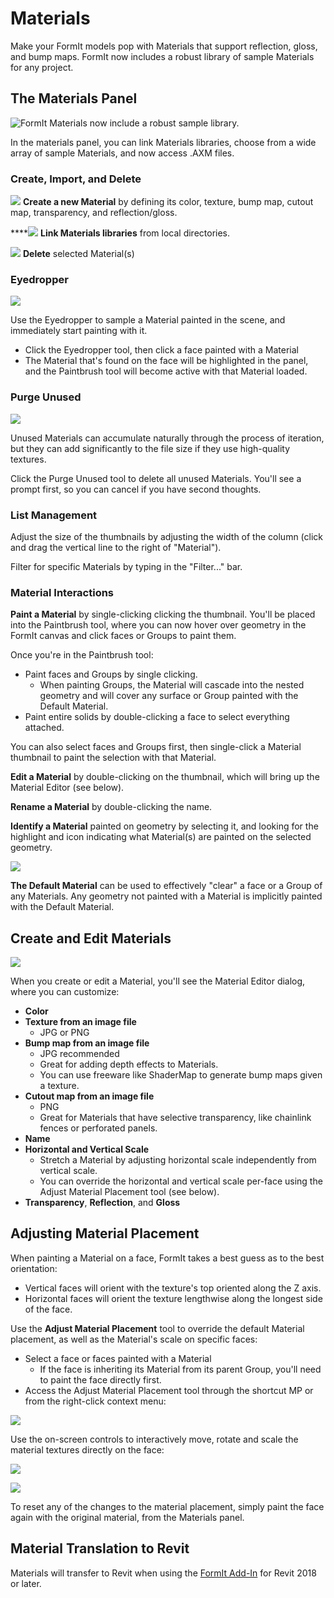# Materials

Make your FormIt models pop with Materials that support reflection, gloss, and bump maps. FormIt now includes a robust library of sample Materials for any project.

## The Materials Panel

![FormIt Materials now include a robust sample library.](../.gitbook/assets/screen-shot-2020-03-27-at-1.46.50-pm.png)

In the materials panel, you can link Materials libraries, choose from a wide array of sample Materials, and now access .AXM files.

### Create, Import, and Delete

![](../.gitbook/assets/materials_add.PNG) **Create a new Material** by defining its color, texture, bump map, cutout map, transparency, and reflection/gloss.

\*\*\*\*![](../.gitbook/assets/screen-shot-2020-03-27-at-9.59.56-am%20%281%29.png) **Link Materials libraries** from local directories.

![](../.gitbook/assets/materials_delete%20%281%29.PNG) **Delete** selected Material\(s\)

### Eyedropper

![](../.gitbook/assets/materials_eyedropper.PNG) 

Use the Eyedropper to sample a Material painted in the scene, and immediately start painting with it. 

* Click the Eyedropper tool, then click a face painted with a Material
* The Material that's found on the face will be highlighted in the panel, and the Paintbrush tool will become active with that Material loaded.

### Purge Unused

![](../.gitbook/assets/materials_purge-all.PNG) 

Unused Materials can accumulate naturally through the process of iteration, but they can add significantly to the file size if they use high-quality textures.

Click the Purge Unused tool to delete all unused Materials. You'll see a prompt first, so you can cancel if you have second thoughts.

### List Management

Adjust the size of the thumbnails by adjusting the width of the column \(click and drag the vertical line to the right of "Material"\).

Filter for specific Materials by typing in the "Filter..." bar.

### Material Interactions

**Paint a Material** by single-clicking clicking the thumbnail. You'll be placed into the Paintbrush tool, where you can now hover over geometry in the FormIt canvas and click faces or Groups to paint them.

Once you're in the Paintbrush tool:

* Paint faces and Groups by single clicking.
  * When painting Groups, the Material will cascade into the nested geometry and will cover any surface or Group painted with the Default Material.
* Paint entire solids by double-clicking a face to select everything attached.

You can also select faces and Groups first, then single-click a Material thumbnail to paint the selection with that Material.

**Edit a Material** by double-clicking on the thumbnail, which will bring up the Material Editor \(see below\).

**Rename a Material** by double-clicking the name.

**Identify a Material** painted on geometry by selecting it, and looking for the highlight and icon indicating what Material\(s\) are painted on the selected geometry.

![](../.gitbook/assets/material_selected.png)

**The Default Material** can be used to effectively "clear" a face or a Group of any Materials. Any geometry not painted with a Material is implicitly painted with the Default Material.

## Create and Edit Materials

![](../.gitbook/assets/material_create-dialog.PNG)

  
When you create or edit a Material, you'll see the Material Editor dialog, where you can customize:

* **Color**
* **Texture from an image file**
  * JPG or PNG
* **Bump map from an image file**
  * JPG recommended
  * Great for adding depth effects to Materials.
  * You can use freeware like ShaderMap to generate bump maps given a texture.
* **Cutout map from an image file**
  * PNG
  * Great for Materials that have selective transparency, like chainlink fences or perforated panels. 
* **Name**
* **Horizontal and Vertical Scale**
  * Stretch a Material by adjusting horizontal scale independently from vertical scale.
  * You can override the horizontal and vertical scale per-face using the Adjust Material Placement tool \(see below\).
* **Transparency**, **Reflection**, and **Gloss**

## Adjusting Material Placement

When painting a Material on a face, FormIt takes a best guess as to the best orientation:

* Vertical faces will orient with the texture's top oriented along the Z axis.
* Horizontal faces will orient the texture lengthwise along the longest side of the face.

Use the **Adjust Material Placement** tool to override the default Material placement, as well as the Material's scale on specific faces:

* Select a face or faces painted with a Material
  * If the face is inheriting its Material from its parent Group, you'll need to paint the face directly first.
* Access the Adjust Material Placement tool through the shortcut MP or from the right-click context menu:

![](../.gitbook/assets/adjust-material-placement.PNG)

Use the on-screen controls to interactively move, rotate and scale the material textures directly on the face:

![](../.gitbook/assets/materialplacement.gif)

![](../.gitbook/assets/adjust-material-placement.gif)

To reset any of the changes to the material placement, simply paint the face again with the original material, from the Materials panel.

## Material Translation to Revit

Materials will transfer to Revit when using the [FormIt Add-In](https://formit.autodesk.com/page/formit-revit) for Revit 2018 or later.

